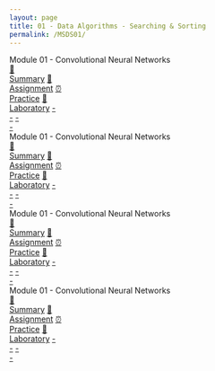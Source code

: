 ```yaml
---
layout: page
title: 01 - Data Algorithms - Searching & Sorting
permalink: /MSDS01/
---
```


<div class="row">
  <div class="btn text">
    <div class="btn name">Module 01 - Convolutional Neural Networks</div>
    <div class="row" style="grid-template-columns: 1fr 1fr 1fr 1fr 1fr 1fr;">
      <a href="/02-MSDS-Courses/MSDS01/M1/" class="btn box1">📝<br>Summary</a>
      <a href="/02-MSDS-Courses/MSDS01/M1/" class="btn box2">📖<br>Assignment</a>
      <a href="/02-MSDS-Courses/MSDS01/M1/" class="btn box3">⏰<br>Practice</a>
      <a href="/02-MSDS-Courses/MSDS01/M1/" class="btn box4">📂<br>Laboratory</a>
      <a href="" class="btn empty">-<br>-</a>
      <a href="" class="btn empty">-<br>-</a>
    </div>
  </div>
</div>

<div class="row">
  <div class="btn text">
    <div class="btn name">Module 01 - Convolutional Neural Networks</div>
    <div class="row" style="grid-template-columns: 1fr 1fr 1fr 1fr 1fr 1fr;">
      <a href="/02-MSDS-Courses/MSDS01/M1/" class="btn box1">📝<br>Summary</a>
      <a href="/02-MSDS-Courses/MSDS01/M1/" class="btn box2">📖<br>Assignment</a>
      <a href="/02-MSDS-Courses/MSDS01/M1/" class="btn box3">⏰<br>Practice</a>
      <a href="/02-MSDS-Courses/MSDS01/M1/" class="btn box4">📂<br>Laboratory</a>
      <a href="" class="btn empty">-<br>-</a>
      <a href="" class="btn empty">-<br>-</a>
    </div>
  </div>
</div>

<div class="row">
  <div class="btn text">
    <div class="btn name">Module 01 - Convolutional Neural Networks</div>
    <div class="row" style="grid-template-columns: 1fr 1fr 1fr 1fr 1fr 1fr;">
      <a href="/02-MSDS-Courses/MSDS01/M1/" class="btn box1">📝<br>Summary</a>
      <a href="/02-MSDS-Courses/MSDS01/M1/" class="btn box2">📖<br>Assignment</a>
      <a href="/02-MSDS-Courses/MSDS01/M1/" class="btn box3">⏰<br>Practice</a>
      <a href="/02-MSDS-Courses/MSDS01/M1/" class="btn box4">📂<br>Laboratory</a>
      <a href="" class="btn empty">-<br>-</a>
      <a href="" class="btn empty">-<br>-</a>
    </div>
  </div>
</div>

<div class="row">
  <div class="btn text">
    <div class="btn name">Module 01 - Convolutional Neural Networks</div>
    <div class="row" style="grid-template-columns: 1fr 1fr 1fr 1fr 1fr 1fr;">
      <a href="/02-MSDS-Courses/MSDS01/M1/" class="btn box1">📝<br>Summary</a>
      <a href="/02-MSDS-Courses/MSDS01/M1/" class="btn box2">📖<br>Assignment</a>
      <a href="/02-MSDS-Courses/MSDS01/M1/" class="btn box3">⏰<br>Practice</a>
      <a href="/02-MSDS-Courses/MSDS01/M1/" class="btn box4">📂<br>Laboratory</a>
      <a href="" class="btn empty">-<br>-</a>
      <a href="" class="btn empty">-<br>-</a>
    </div>
  </div>
</div>

<br><br><br><br><br><br><br><br><br><br><br><br><br><br><br>